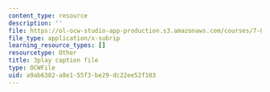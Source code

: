 ```yaml
---
content_type: resource
description: ''
file: https://ol-ocw-studio-app-production.s3.amazonaws.com/courses/7-01sc-fundamentals-of-biology-fall-2011/a9ab6382a8e155f3be29dc22ee52f103_OK7_ReXhVaQ.vtt
file_type: application/x-subrip
learning_resource_types: []
resourcetype: Other
title: 3play caption file
type: OCWFile
uid: a9ab6382-a8e1-55f3-be29-dc22ee52f103
---
```

